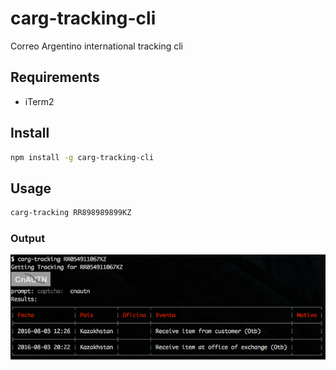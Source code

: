 # carg-tracking-cli
Correo Argentino international tracking cli

## Requirements
- iTerm2

## Install
```bash
npm install -g carg-tracking-cli
```

## Usage
```bash
carg-tracking RR898989899KZ
```

### Output
![output](https://raw.githubusercontent.com/inakiabt/carg-tracking-cli/master/screenshot.png "Output")

